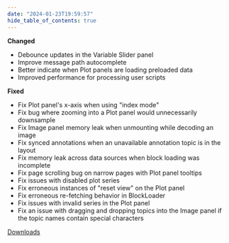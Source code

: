 ```yaml
---
date: "2024-01-23T19:59:57"
hide_table_of_contents: true
---
```

**Changed**
* Debounce updates in the Variable Slider panel
* Improve message path autocomplete
* Better indicate when Plot panels are loading preloaded data
* Improved performance for processing user scripts

**Fixed**
* Fix Plot panel's x-axis when using "index mode"
* Fix bug where zooming into a Plot panel would unnecessarily downsample
* Fix Image panel memory leak when unmounting while decoding an image
* Fix synced annotations when an unavailable annotation topic is in the layout
* Fix memory leak across data sources when block loading was incomplete
* Fix page scrolling bug on narrow pages with Plot panel tooltips
* Fix issues with disabled plot series
* Fix erroneous instances of "reset view" on the Plot panel
* Fix erroneous re-fetching behavior in BlockLoader
* Fix issues with invalid series in the Plot panel
* Fix an issue with dragging and dropping topics into the Image panel if the topic names contain special characters

<!-- truncate -->
[Downloads](https://github.com/foxglove/studio/releases/tag/v1.85.0)
